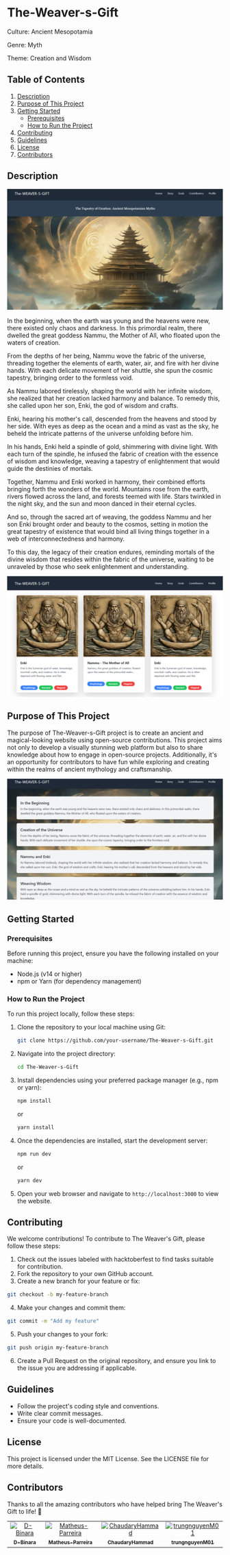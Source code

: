 # The-Weaver-s-Gift

Culture: Ancient Mesopotamia

Genre: Myth

Theme: Creation and Wisdom

## Table of Contents
1. [Description](#description)
2. [Purpose of This Project](#purpose-of-this-project)
3. [Getting Started](#getting-started)
    - [Prerequisites](#prerequisites)
    - [How to Run the Project](#how-to-run-the-project)
4. [Contributing](#contributing)
5. [Guidelines](#guidelines)
6. [License](#license)
7. [Contributors](#contributors) 

## Description
![Home Page](The-Weaver-s-Gift/src/assets/images/Screenshots/Home-page.png "Home Page")

In the beginning, when the earth was young and the heavens were new, there existed only chaos and darkness. In this primordial realm, there dwelled the great goddess Nammu, the Mother of All, who floated upon the waters of creation.

From the depths of her being, Nammu wove the fabric of the universe, threading together the elements of earth, water, air, and fire with her divine hands. With each delicate movement of her shuttle, she spun the cosmic tapestry, bringing order to the formless void.

As Nammu labored tirelessly, shaping the world with her infinite wisdom, she realized that her creation lacked harmony and balance. To remedy this, she called upon her son, Enki, the god of wisdom and crafts.

Enki, hearing his mother's call, descended from the heavens and stood by her side. With eyes as deep as the ocean and a mind as vast as the sky, he beheld the intricate patterns of the universe unfolding before him.

In his hands, Enki held a spindle of gold, shimmering with divine light. With each turn of the spindle, he infused the fabric of creation with the essence of wisdom and knowledge, weaving a tapestry of enlightenment that would guide the destinies of mortals.

Together, Nammu and Enki worked in harmony, their combined efforts bringing forth the wonders of the world. Mountains rose from the earth, rivers flowed across the land, and forests teemed with life. Stars twinkled in the night sky, and the sun and moon danced in their eternal cycles.

And so, through the sacred art of weaving, the goddess Nammu and her son Enki brought order and beauty to the cosmos, setting in motion the great tapestry of existence that would bind all living things together in a web of interconnectedness and harmony.

To this day, the legacy of their creation endures, reminding mortals of the divine wisdom that resides within the fabric of the universe, waiting to be unraveled by those who seek enlightenment and understanding.

![Gods Section](The-Weaver-s-Gift/src/assets/images/Screenshots/Gods-Page.png "Gods Section")

## Purpose of This Project

The purpose of The-Weaver-s-Gift project is to create an ancient and magical-looking website using open-source contributions. This project aims not only to develop a visually stunning web platform but also to share knowledge about how to engage in open-source projects. Additionally, it's an opportunity for contributors to have fun while exploring and creating within the realms of ancient mythology and craftsmanship.

![Story Page](The-Weaver-s-Gift/src/assets/images/Screenshots/Story-Page.png "Story Page")

## Getting Started
### Prerequisites
Before running this project, ensure you have the following installed on your machine:

- Node.js (v14 or higher)
- npm or Yarn (for dependency management)

### How to Run the Project

To run this project locally, follow these steps:

1. Clone the repository to your local machine using Git:

    ```bash
    git clone https://github.com/your-username/The-Weaver-s-Gift.git
    ```

2. Navigate into the project directory:

    ```bash
    cd The-Weaver-s-Gift
    ```

3. Install dependencies using your preferred package manager (e.g., npm or yarn):

    ```bash
    npm install
    ```

    or

    ```bash
    yarn install
    ```

4. Once the dependencies are installed, start the development server:

    ```bash
    npm run dev
    ```

    or

    ```bash
    yarn dev
    ```

5. Open your web browser and navigate to `http://localhost:3000` to view the website.

## Contributing

We welcome contributions! To contribute to The Weaver's Gift, please follow these steps:

1. Check out the issues labeled with hacktoberfest to find tasks suitable for contribution.
2. Fork the repository to your own GitHub account.
3. Create a new branch for your feature or fix:
```bash
git checkout -b my-feature-branch
```
4. Make your changes and commit them:
```bash
git commit -m "Add my feature"
```
5. Push your changes to your fork:
```bash
git push origin my-feature-branch
```
6. Create a Pull Request on the original repository, and ensure you link to the issue you are addressing if applicable.

## Guidelines
- Follow the project's coding style and conventions.
- Write clear commit messages.
- Ensure your code is well-documented.

## License
This project is licensed under the MIT License. See the LICENSE file for more details.

## Contributors
Thanks to all the amazing contributors who have helped bring The Weaver's Gift to life! 🎉

<table>
  <tr>
    <td align="center">
      <a href="https://github.com/D-Binara">
        <img src="https://github.com/D-Binara.png" width="100px;" alt="D-Binara"/>
        <br /><sub><b>D-Binara</b></sub>
      </a>
    </td>
    <td align="center">
      <a href="https://github.com/Matheus-Parreira">
        <img src="https://github.com/Matheus-Parreira.png" width="100px;" alt="Matheus-Parreira"/>
        <br /><sub><b>Matheus-Parreira</b></sub>
      </a>
    </td>
    <td align="center">
      <a href="https://github.com/ChaudaryHammad">
        <img src="https://github.com/ChaudaryHammad.png" width="100px;" alt="ChaudaryHammad"/>
        <br /><sub><b>ChaudaryHammad</b></sub>
      </a>
    </td>
     <td align="center">
      <a href="https://github.com/trungnguyenM01">
        <img src="https://github.com/trungnguyenM01.png" width="100px;" alt="trungnguyenM01"/>
        <br /><sub><b>trungnguyenM01</b></sub>
      </a>
    </td>
  </tr>
</table>

